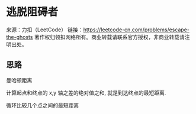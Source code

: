 # 逃脱阻碍者

来源：力扣（LeetCode）
链接：https://leetcode-cn.com/problems/escape-the-ghosts
著作权归领扣网络所有。商业转载请联系官方授权，非商业转载请注明出处。

## 思路

曼哈顿距离

计算起点和终点的 x,y 轴之差的绝对值之和, 就是到达终点的最短距离.

循环比较几个点之间的最短距离

